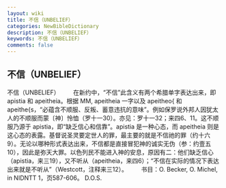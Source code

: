 ```yaml
---
layout: wiki
title: 不信（UNBELIEF）
categories: NewBibleDictionary
description: 不信（UNBELIEF）
keywords: 不信（UNBELIEF）
comments: false
---
```


## 不信（UNBELIEF）



不信（UNBELIEF）
　　在新约中，“不信”此含义有两个希腊单字表达出来，即 apistia 和 apeitheia。根据 MM,
apeitheia 一字以及 apeitheo{ 和 apeithe{s，“必蕴含不顺服、反叛、蓄意违抗的意味”。例如保罗说外邦人因犹太人的不顺服而蒙〔神〕怜恤（罗十一30）。亦见：罗十一32；来四6、11。这不顺服乃源于 apistia，即“缺乏信心和信靠”。apistia 是一种心态，而 apeitheia 则是这心态的表露。基督说圣灵要定世人的罪，最主要的就是不信祂的罪（约十六9）。无论以哪种形式表达出来，不信都是直接冒犯神的诚实无伪（参：约壹五10），因此是弥天大罪。以色列民不能进入神的安息，原因有二：他们缺乏信心（apistia，来三19），又不听从（apeitheia，来四6）；“不信在实际的情况下表达出来就是不听从”（Westcott，注释来三12）。
　　书目：O. Becker, O. Michel, in NIDNTT 1，页587-606。
D.O.S.




